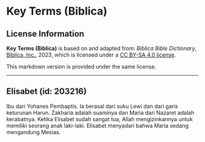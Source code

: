 # Key Terms (Biblica)

## License Information

**Key Terms (Biblica)** is based on and adapted from: _Biblica Bible Dictionary_, [Biblica, Inc.](https://www.biblica.com/), 2023, which is licensed under a [CC BY-SA 4.0 license](https://creativecommons.org/licenses/by-sa/4.0/legalcode.en).

This markdown version is provided under the same license.



--------------------------------

## Elisabet (id: 203216)

Ibu dari Yohanes Pembaptis. Ia berasal dari suku Lewi dan dari garis keturunan Harun. Zakharia adalah suaminya dan Maria dari Nazaret adalah kerabatnya. Ketika Elisabet sudah sangat tua, Allah mengizinkannya untuk memiliki seorang anak laki\-laki. Elisabet menyadari bahwa Maria sedang mengandung Mesias.



